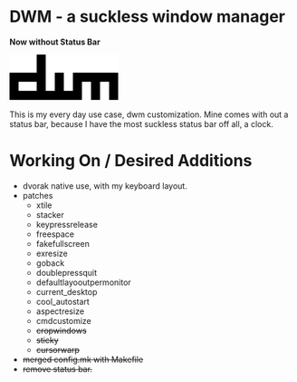 DWM - a suckless window manager
===============================

__Now without Status Bar__

![DWM](./.img/dwm.png)

This is my every day use case, dwm customization.
Mine comes with out a status bar, because I have the most
suckless status bar off all, a clock.

# Working On / Desired Additions

- dvorak native use, with my keyboard layout.
- patches
    * xtile
    * stacker
    * keypressrelease
    * freespace
    * fakefullscreen
    * exresize
    * goback
    * doublepressquit
    * defaultlayooutpermonitor
    * current_desktop
    * cool_autostart
    * aspectresize
    * cmdcustomize
    * ~~cropwindows~~
    * ~~sticky~~
    * ~~cursorwarp~~
- ~~merged config.mk with Makefile~~ 
- ~~remove status bar.~~
